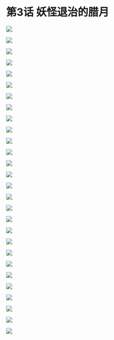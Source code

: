 # 第3话 妖怪退治的腊月

![](../../.gitbook/assets/lyn30001.jpg)

![](../../.gitbook/assets/lyn30001_2.jpg)

![](../../.gitbook/assets/lyn30002.jpg)

![](../../.gitbook/assets/lyn30003.jpg)

![](../../.gitbook/assets/lyn30004.jpg)

![](../../.gitbook/assets/lyn30005.jpg)

![](../../.gitbook/assets/lyn30006.jpg)

![](../../.gitbook/assets/lyn30007.jpg)

![](../../.gitbook/assets/lyn30008.jpg)

![](../../.gitbook/assets/lyn30009.jpg)

![](../../.gitbook/assets/lyn30010.jpg)

![](../../.gitbook/assets/lyn30011.jpg)

![](https://github.com/Rcrwrate/touhou/tree/42342893cb4dab3103ed22ff4d7aa5c8ab1b1fa4/.gitbook/assets/lyn30012.jpg)

![](../../.gitbook/assets/lyn30012-1.jpg)

![](../../.gitbook/assets/lyn30014.jpg)

![](../../.gitbook/assets/lyn30015.jpg)

![](../../.gitbook/assets/lyn30016.jpg)

![](../../.gitbook/assets/lyn30017.jpg)

![](../../.gitbook/assets/lyn30018.jpg)

![](../../.gitbook/assets/lyn30019.jpg)

![](../../.gitbook/assets/lyn30020.jpg)

![](../../.gitbook/assets/lyn30021.jpg)

![](../../.gitbook/assets/lyn30022.jpg)

![](../../.gitbook/assets/lyn30023.jpg)

![](../../.gitbook/assets/lyn30024.jpg)

![](../../.gitbook/assets/lyn30025.jpg)

![](../../.gitbook/assets/lyn30026.jpg)

![](../../.gitbook/assets/lyn30027.jpg)

